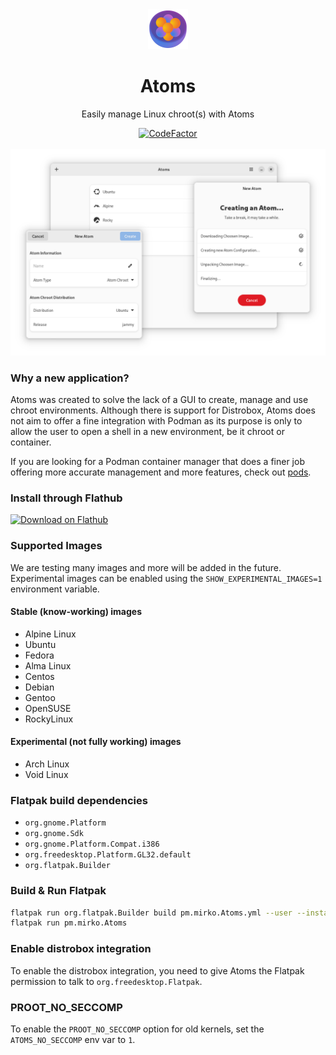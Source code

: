 <div align="center">
  <img src="https://raw.githubusercontent.com/AtomsDevs/Atoms/main/data/icons/hicolor/scalable/apps/pm.mirko.Atoms.svg" width="64">
  <h1 align="center">Atoms</h1>
  <p align="center">Easily manage Linux chroot(s) with Atoms</p>
  <a href="https://www.codefactor.io/repository/github/AtomsDevs/Atoms"><img src="https://www.codefactor.io/repository/github/AtomsDevs/Atoms/badge" alt="CodeFactor" /></a>
</div>

<br/>

<div align="center">
  <img src="https://raw.githubusercontent.com/AtomsDevs/Atoms/main/screenshot.png">
</div>

### Why a new application?
Atoms was created to solve the lack of a GUI to create, manage and use chroot 
environments. Although there is support for Distrobox, Atoms does not aim to offer 
a fine integration with Podman as its purpose is only to allow the user to open a 
shell in a new environment, be it chroot or container.

If you are looking for a Podman container manager that does a finer job offering 
more accurate management and more features, check out [pods](https://github.com/marhkb/pods).

### Install through Flathub

<a href='https://flathub.org/apps/details/pm.mirko.Atoms'>
  <img width='240' alt='Download on Flathub' src='https://flathub.org/assets/badges/flathub-badge-en.png'/>
</a>

### Supported Images
We are testing many images and more will be added in the future. Experimental images
can be enabled using the `SHOW_EXPERIMENTAL_IMAGES=1` environment variable.

#### Stable (know-working) images
- Alpine Linux
- Ubuntu
- Fedora
- Alma Linux
- Centos
- Debian
- Gentoo
- OpenSUSE
- RockyLinux

#### Experimental (not fully working) images
- Arch Linux
- Void Linux

### Flatpak build dependencies
- `org.gnome.Platform`
- `org.gnome.Sdk`
- `org.gnome.Platform.Compat.i386`
- `org.freedesktop.Platform.GL32.default`
- `org.flatpak.Builder`


### Build & Run Flatpak
```bash
flatpak run org.flatpak.Builder build pm.mirko.Atoms.yml --user --install --force-clean
flatpak run pm.mirko.Atoms
```

### Enable distrobox integration
To enable the distrobox integration, you need to give Atoms the Flatpak permission
to talk to `org.freedesktop.Flatpak`.

### PROOT_NO_SECCOMP
To enable the `PROOT_NO_SECCOMP` option for old kernels, set the `ATOMS_NO_SECCOMP` env var to `1`.
